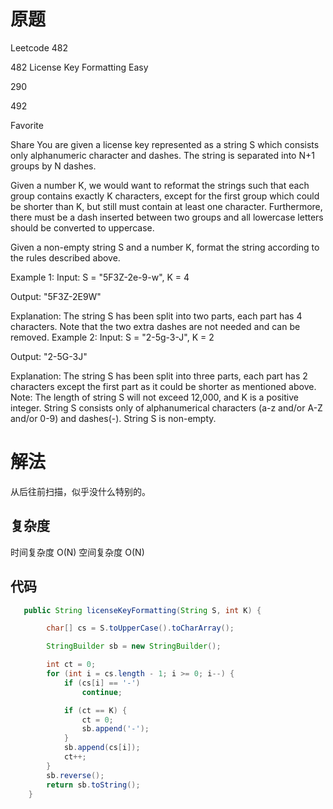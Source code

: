 # 原题
Leetcode 482

482 License Key Formatting
Easy

290

492

Favorite

Share
You are given a license key represented as a string S which consists only alphanumeric character and dashes. The string is separated into N+1 groups by N dashes.

Given a number K, we would want to reformat the strings such that each group contains exactly K characters, except for the first group which could be shorter than K, but still must contain at least one character. Furthermore, there must be a dash inserted between two groups and all lowercase letters should be converted to uppercase.

Given a non-empty string S and a number K, format the string according to the rules described above.

Example 1:
Input: S = "5F3Z-2e-9-w", K = 4

Output: "5F3Z-2E9W"

Explanation: The string S has been split into two parts, each part has 4 characters.
Note that the two extra dashes are not needed and can be removed.
Example 2:
Input: S = "2-5g-3-J", K = 2

Output: "2-5G-3J"

Explanation: The string S has been split into three parts, each part has 2 characters except the first part as it could be shorter as mentioned above.
Note:
The length of string S will not exceed 12,000, and K is a positive integer.
String S consists only of alphanumerical characters (a-z and/or A-Z and/or 0-9) and dashes(-).
String S is non-empty.

# 解法

从后往前扫描，似乎没什么特别的。

## 复杂度
时间复杂度 O(N)
空间复杂度 O(N)


## 代码
```Java
   public String licenseKeyFormatting(String S, int K) {

        char[] cs = S.toUpperCase().toCharArray();

        StringBuilder sb = new StringBuilder();

        int ct = 0;
        for (int i = cs.length - 1; i >= 0; i--) {
            if (cs[i] == '-')
                continue;

            if (ct == K) {
                ct = 0;
                sb.append('-');
            }
            sb.append(cs[i]);
            ct++;
        }
        sb.reverse();
        return sb.toString();
    }
```
